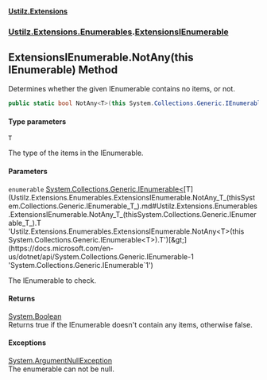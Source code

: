 #### [Ustilz.Extensions](index.md 'index')
### [Ustilz.Extensions.Enumerables](Ustilz.Extensions.Enumerables.md 'Ustilz.Extensions.Enumerables').[ExtensionsIEnumerable](Ustilz.Extensions.Enumerables.ExtensionsIEnumerable.md 'Ustilz.Extensions.Enumerables.ExtensionsIEnumerable')

## ExtensionsIEnumerable.NotAny<T>(this IEnumerable<T>) Method

Determines whether the given IEnumerable contains no items, or not.

```csharp
public static bool NotAny<T>(this System.Collections.Generic.IEnumerable<T?> enumerable);
```
#### Type parameters

<a name='Ustilz.Extensions.Enumerables.ExtensionsIEnumerable.NotAny_T_(thisSystem.Collections.Generic.IEnumerable_T_).T'></a>

`T`

The type of the items in the IEnumerable.
#### Parameters

<a name='Ustilz.Extensions.Enumerables.ExtensionsIEnumerable.NotAny_T_(thisSystem.Collections.Generic.IEnumerable_T_).enumerable'></a>

`enumerable` [System.Collections.Generic.IEnumerable&lt;](https://docs.microsoft.com/en-us/dotnet/api/System.Collections.Generic.IEnumerable-1 'System.Collections.Generic.IEnumerable`1')[T](Ustilz.Extensions.Enumerables.ExtensionsIEnumerable.NotAny_T_(thisSystem.Collections.Generic.IEnumerable_T_).md#Ustilz.Extensions.Enumerables.ExtensionsIEnumerable.NotAny_T_(thisSystem.Collections.Generic.IEnumerable_T_).T 'Ustilz.Extensions.Enumerables.ExtensionsIEnumerable.NotAny<T>(this System.Collections.Generic.IEnumerable<T>).T')[&gt;](https://docs.microsoft.com/en-us/dotnet/api/System.Collections.Generic.IEnumerable-1 'System.Collections.Generic.IEnumerable`1')

The IEnumerable to check.

#### Returns
[System.Boolean](https://docs.microsoft.com/en-us/dotnet/api/System.Boolean 'System.Boolean')  
Returns true if the IEnumerable doesn't contain any items, otherwise false.

#### Exceptions

[System.ArgumentNullException](https://docs.microsoft.com/en-us/dotnet/api/System.ArgumentNullException 'System.ArgumentNullException')  
The enumerable can not be null.